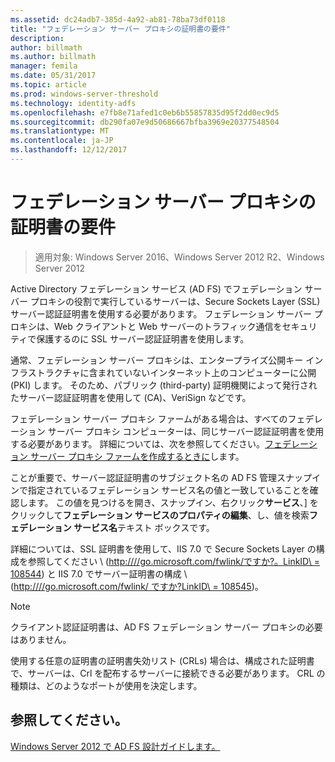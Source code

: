 ```yaml
---
ms.assetid: dc24adb7-385d-4a92-ab81-78ba73df0118
title: "フェデレーション サーバー プロキシの証明書の要件"
description: 
author: billmath
ms.author: billmath
manager: femila
ms.date: 05/31/2017
ms.topic: article
ms.prod: windows-server-threshold
ms.technology: identity-adfs
ms.openlocfilehash: e7fb8e71afed1c0eb6b55857835d95f2dd0ec9d5
ms.sourcegitcommit: db290fa07e9d50686667bfba3969e20377548504
ms.translationtype: MT
ms.contentlocale: ja-JP
ms.lasthandoff: 12/12/2017
---
```

# <a name="certificate-requirements-for-federation-server-proxies"></a>フェデレーション サーバー プロキシの証明書の要件

>適用対象: Windows Server 2016、Windows Server 2012 R2、Windows Server 2012

Active Directory フェデレーション サービス \(AD FS\) でフェデレーション サーバー プロキシの役割で実行しているサーバーは、Secure Sockets Layer \(SSL\) サーバー認証証明書を使用する必要があります。 フェデレーション サーバー プロキシは、Web クライアントと Web サーバーのトラフィック通信をセキュリティで保護するのに SSL サーバー認証証明書を使用します。  
  
通常、フェデレーション サーバー プロキシは、エンタープライズ公開キー インフラストラクチャに含まれていないインターネット上のコンピューターに公開 \(PKI\) します。 そのため、パブリック \(third\-party\) 証明機関によって発行されたサーバー認証証明書を使用して \(CA\)、VeriSign などです。  
  
フェデレーション サーバー プロキシ ファームがある場合は、すべてのフェデレーション サーバー プロキシ コンピューターは、同じサーバー認証証明書を使用する必要があります。 詳細については、次を参照してください。[フェデレーション サーバー プロキシ ファームを作成するときに](When-to-Create-a-Federation-Server-Proxy-Farm.md)します。  
  
ことが重要で、サーバー認証証明書のサブジェクト名の AD FS 管理スナップインで指定されているフェデレーション サービス名の値と一致していることを確認します。 この値を見つけるを開き、スナップイン、右クリック**サービス**、] をクリックして**フェデレーション サービスのプロパティの編集**、し、値を検索**フェデレーション サービス名**テキスト ボックスです。  
  
詳細については、SSL 証明書を使用して、IIS 7.0 で Secure Sockets Layer の構成を参照してください \ ([http:///\/go.microsoft.com\/fwlink\/ですか?。LinkID\ = 108544](https://go.microsoft.com/fwlink/?LinkID=108544)\) と IIS 7.0 でサーバー証明書の構成 \ ([http:///\/go.microsoft.com\/fwlink\/ ですか?LinkID\ = 108545](https://go.microsoft.com/fwlink/?LinkID=108545)\)。  
  
> [!NOTE]  
> クライアント認証証明書は、AD FS フェデレーション サーバー プロキシの必要はありません。  
  
使用する任意の証明書の証明書失効リスト \(CRLs\) 場合は、構成された証明書で、サーバーは、Crl を配布するサーバーに接続できる必要があります。 CRL の種類は、どのようなポートが使用を決定します。  
  
## <a name="see-also"></a>参照してください。
[Windows Server 2012 で AD FS 設計ガイドします。](AD-FS-Design-Guide-in-Windows-Server-2012.md)
